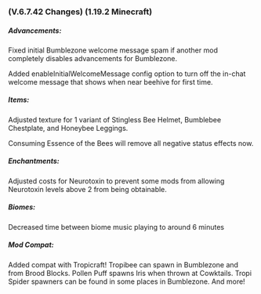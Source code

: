 ### **(V.6.7.42 Changes) (1.19.2 Minecraft)**

##### Advancements:
Fixed initial Bumblezone welcome message spam if another mod completely disables advancements for Bumblezone.

Added enableInitialWelcomeMessage config option to turn off the in-chat welcome message that shows when near beehive for first time.

##### Items:
Adjusted texture for 1 variant of Stingless Bee Helmet, Bumblebee Chestplate, and Honeybee Leggings.

Consuming Essence of the Bees will remove all negative status effects now.

##### Enchantments:
Adjusted costs for Neurotoxin to prevent some mods from allowing Neurotoxin levels above 2 from being obtainable.

##### Biomes:
Decreased time between biome music playing to around 6 minutes

##### Mod Compat:
Added compat with Tropicraft!
  Tropibee can spawn in Bumblezone and from Brood Blocks.
  Pollen Puff spawns Iris when thrown at Cowktails.
  Tropi Spider spawners can be found in some places in Bumblezone.
  And more!